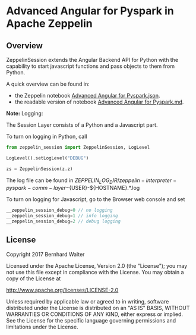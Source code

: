 # Advanced Angular for Pyspark in Apache Zeppelin

## Overview

ZeppelinSession extends the Angular Backend API for Python with the capability to start javascript functions and pass objects to them from Python.

A quick overview can be found in:

- the Zeppelin notebook [Advanced Angular for Pyspark.json](notebooks/Advanced%20Angular%20for%20Pyspark.json).
- the readable version of notebook [Advanced Angular for Pyspark.md](notebooks/Advanced%20Angular%20for%20Pyspark.md).


**Note:** Logging:

The Session Layer consists of a Python and a Javascript part. 

To turn on logging in Python, call 

```python
from zeppelin_session import ZeppelinSession, LogLevel

LogLevel().setLogLevel("DEBUG")

zs = ZeppelinSession(z.z)
```

The log file can be found in $ZEPPELIN_LOG_DIR/zeppelin-interpreter-pyspark-comm-layer-${USER}-${HOSTNAME}.*.log

To turn on logging for Javascript, go to the Browser web console and set

```javascript
__zeppelin_session_debug=0 // no logging
__zeppelin_session_debug=1 // info logging
__zeppelin_session_debug=2 // debug logging
```



## License

Copyright 2017 Bernhard Walter

Licensed under the Apache License, Version 2.0 (the "License");
you may not use this file except in compliance with the License.
You may obtain a copy of the License at

   http://www.apache.org/licenses/LICENSE-2.0

Unless required by applicable law or agreed to in writing, software
distributed under the License is distributed on an "AS IS" BASIS,
WITHOUT WARRANTIES OR CONDITIONS OF ANY KIND, either express or implied.
See the License for the specific language governing permissions and
limitations under the License.